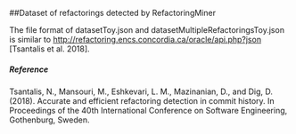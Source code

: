 ##Dataset of refactorings detected by RefactoringMiner

The file format of datasetToy.json and datasetMultipleRefactoringsToy.json is similar to http://refactoring.encs.concordia.ca/oracle/api.php?json [Tsantalis et al. 2018].


##### Reference
Tsantalis, N., Mansouri, M., Eshkevari, L. M., Mazinanian, D., and Dig, D. (2018). Accurate and efficient refactoring detection in commit history. In Proceedings of the 40th International Conference on Software Engineering, Gothenburg, Sweden.
